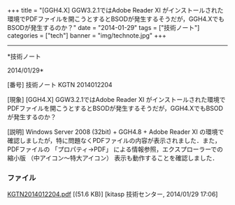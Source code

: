 ﻿+++
title = "[GGH4.X] GGW3.2.1ではAdobe Reader XI がインストールされた環境でPDFファイルを開こうとするとBSODが発生するそうだが，GGH4.XでもBSODが発生するのか？"
date = "2014-01-29"
tags = ["技術ノート"]
categories = ["tech"]
banner = "img/technote.jpg"
+++

-----------------------------------------------------------------------------------------------------------------------------

*技術ノート

2014/01/29*


[番号]
技術ノート KGTN 2014012204

[現象]
[GGH4.X] GGW3.2.1ではAdobe Reader XI
がインストールされた環境でPDFファイルを開こうとするとBSODが発生するそうだが，GGH4.XでもBSODが発生するのか？

[説明]
Windows Server 2008 (32bit) + GGH4.8 + Adobe Reader XI
の環境で確認しましたが，特に問題なくPDFファイルの内容が表示されました．また，PDFファイルの
「プロパティ→PDF」 による情報参照，エクスプローラーでの縮小版
（中アイコン～特大アイコン） 表示も動作することを確認しました．


### ファイル

 
 


[KGTN2014012204.pdf](http://techreport.kitasp.net/attachments/download/1507/KGTN2014012204.pdf)
 [(51.6 KB)] [kitasp 技術センター, 2014/01/29
17:06]


 


 

